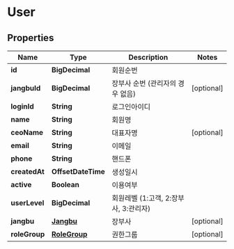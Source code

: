 

# User


## Properties

Name | Type | Description | Notes
------------ | ------------- | ------------- | -------------
**id** | **BigDecimal** | 회원순번 | 
**jangbuId** | **BigDecimal** | 장부사 순번 (관리자의 경우 없음) |  [optional]
**loginId** | **String** | 로그인아이디 | 
**name** | **String** | 회원명 | 
**ceoName** | **String** | 대표자명 |  [optional]
**email** | **String** | 이메일 | 
**phone** | **String** | 핸드폰 | 
**createdAt** | **OffsetDateTime** | 생성일시 | 
**active** | **Boolean** | 이용여부 | 
**userLevel** | **BigDecimal** | 회원레벨 (1:고객, 2:장부사, 3:관리자) | 
**jangbu** | [**Jangbu**](Jangbu.md) | 장부사 |  [optional]
**roleGroup** | [**RoleGroup**](RoleGroup.md) | 권한그룹 |  [optional]



